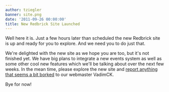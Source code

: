 ```yaml
---
author: tziegler
banner: site.png
date: '2011-09-26 00:00:00'
title: New Redbrick Site Launched
---
```


Well here it is. Just a few hours later than scheduled the new Redbrick site is
up and ready for you to explore. And we need you to do just that.

 <!-- more -->

We're delighted with the new site as we hope you are too, but it's not finished
yet. We have big plans to integrate a new events system as well as some other
cool new features which we'll be talking about over the next few weeks. In the
mean time, please explore the new site and
[report anything that seems a bit borked](mailto:vadimck@redbrick.dcu.ie) to our
webmaster VadimCK.

Bye for now!
